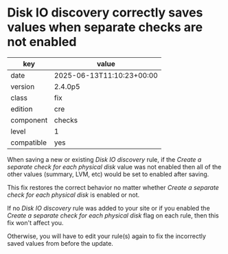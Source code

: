[//]: # (werk v2)
# Disk IO discovery correctly saves values when separate checks are not enabled

key        | value
---------- | ---
date       | 2025-06-13T11:10:23+00:00
version    | 2.4.0p5
class      | fix
edition    | cre
component  | checks
level      | 1
compatible | yes

When saving a new or existing _Disk IO discovery_ rule, if the _Create a separate check for each physical disk_ value was not enabled then all of the other values (summary, LVM, etc) would be set to enabled after saving.

This fix restores the correct behavior no matter whether _Create a separate check for each physical disk_ is enabled or not.

If no _Disk IO discovery_ rule was added to your site or if you enabled the _Create a separate check for each physical disk_ flag on each rule, then this fix won't affect you.

Otherwise, you will have to edit your rule(s) again to fix the incorrectly saved values from before the update.

